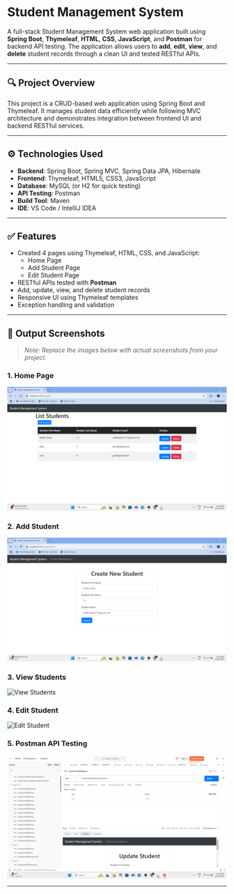 # Student Management System

A full-stack Student Management System web application built using **Spring Boot**, **Thymeleaf**, **HTML**, **CSS**, **JavaScript**, and **Postman** for backend API testing. The application allows users to **add**, **edit**, **view**, and **delete** student records through a clean UI and tested RESTful APIs.

---

## 🔍 Project Overview

This project is a CRUD-based web application using Spring Boot and Thymeleaf. It manages student data efficiently while following MVC architecture and demonstrates integration between frontend UI and backend RESTful services.

---

## ⚙️ Technologies Used

- **Backend**: Spring Boot, Spring MVC, Spring Data JPA, Hibernate  
- **Frontend**: Thymeleaf, HTML5, CSS3, JavaScript  
- **Database**: MySQL (or H2 for quick testing)  
- **API Testing**: Postman  
- **Build Tool**: Maven  
- **IDE**: VS Code / IntelliJ IDEA  

---

## ✅ Features

- Created 4 pages using Thymeleaf, HTML, CSS, and JavaScript:
  - Home Page
  - Add Student Page
  - Edit Student Page  
- RESTful APIs tested with **Postman**
- Add, update, view, and delete student records
- Responsive UI using Thymeleaf templates
- Exception handling and validation

---

## 📸 Output Screenshots

> _Note: Replace the images below with actual screenshots from your project._

### 1. Home Page  
![Home Page](screenshots/home.png)

### 2. Add Student  
![Add Student](screenshots/add_student.png)

### 3. View Students  
![View Students](screenshots/view_students.png)

### 4. Edit Student  
![Edit Student](screenshots/edit_student.png)

### 5. Postman API Testing  
![Postman Test](screenshots/postman_test.png)

---

